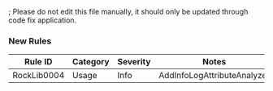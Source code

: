﻿; Please do not edit this file manually, it should only be updated through code fix application.

### New Rules
Rule ID | Category | Severity | Notes
--------|----------|----------|-------
RockLib0004 | Usage | Info | AddInfoLogAttributeAnalyzer
